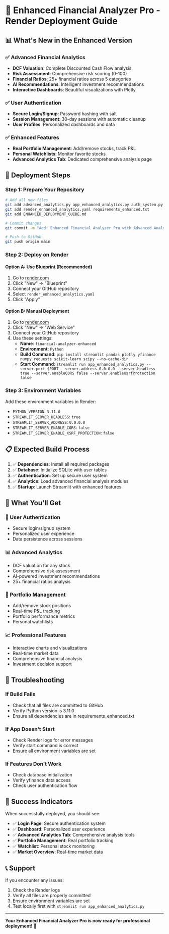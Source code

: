 # 🚀 Enhanced Financial Analyzer Pro - Render Deployment Guide

## 📊 **What's New in the Enhanced Version**

### ✅ **Advanced Financial Analytics**
- **DCF Valuation**: Complete Discounted Cash Flow analysis
- **Risk Assessment**: Comprehensive risk scoring (0-100)
- **Financial Ratios**: 25+ financial ratios across 5 categories
- **AI Recommendations**: Intelligent investment recommendations
- **Interactive Dashboards**: Beautiful visualizations with Plotly

### ✅ **User Authentication**
- **Secure Login/Signup**: Password hashing with salt
- **Session Management**: 30-day sessions with automatic cleanup
- **User Profiles**: Personalized dashboards and data

### ✅ **Enhanced Features**
- **Real Portfolio Management**: Add/remove stocks, track P&L
- **Personal Watchlists**: Monitor favorite stocks
- **Advanced Analytics Tab**: Dedicated comprehensive analysis page

## 🚀 **Deployment Steps**

### **Step 1: Prepare Your Repository**
```bash
# Add all new files
git add advanced_analytics.py app_enhanced_analytics.py auth_system.py
git add render_enhanced_analytics.yaml requirements_enhanced.txt
git add ENHANCED_DEPLOYMENT_GUIDE.md

# Commit changes
git commit -m "Add: Enhanced Financial Analyzer Pro with Advanced Analytics and Authentication"

# Push to GitHub
git push origin main
```

### **Step 2: Deploy on Render**

#### **Option A: Use Blueprint (Recommended)**
1. Go to [render.com](https://render.com)
2. Click "New" → "Blueprint"
3. Connect your GitHub repository
4. Select `render_enhanced_analytics.yaml`
5. Click "Apply"

#### **Option B: Manual Deployment**
1. Go to [render.com](https://render.com)
2. Click "New" → "Web Service"
3. Connect your GitHub repository
4. Use these settings:
   - **Name**: `financial-analyzer-enhanced`
   - **Environment**: `Python`
   - **Build Command**: `pip install streamlit pandas plotly yfinance numpy requests scikit-learn scipy --no-cache-dir`
   - **Start Command**: `streamlit run app_enhanced_analytics.py --server.port $PORT --server.address 0.0.0.0 --server.headless true --server.enableCORS false --server.enableXsrfProtection false`

### **Step 3: Environment Variables**
Add these environment variables in Render:
- `PYTHON_VERSION`: `3.11.0`
- `STREAMLIT_SERVER_HEADLESS`: `true`
- `STREAMLIT_SERVER_ADDRESS`: `0.0.0.0`
- `STREAMLIT_SERVER_ENABLE_CORS`: `false`
- `STREAMLIT_SERVER_ENABLE_XSRF_PROTECTION`: `false`

## 📋 **Expected Build Process**

1. ✅ **Dependencies**: Install all required packages
2. ✅ **Database**: Initialize SQLite with user tables
3. ✅ **Authentication**: Set up secure user system
4. ✅ **Analytics**: Load advanced financial analysis modules
5. ✅ **Startup**: Launch Streamlit with enhanced features

## 🎯 **What You'll Get**

### **🔐 User Authentication**
- Secure login/signup system
- Personalized user experience
- Data persistence across sessions

### **📊 Advanced Analytics**
- DCF valuation for any stock
- Comprehensive risk assessment
- AI-powered investment recommendations
- 25+ financial ratios analysis

### **💼 Portfolio Management**
- Add/remove stock positions
- Real-time P&L tracking
- Portfolio performance metrics
- Personal watchlists

### **📈 Professional Features**
- Interactive charts and visualizations
- Real-time market data
- Comprehensive financial analysis
- Investment decision support

## 🔧 **Troubleshooting**

### **If Build Fails**
- Check that all files are committed to GitHub
- Verify Python version is 3.11.0
- Ensure all dependencies are in requirements_enhanced.txt

### **If App Doesn't Start**
- Check Render logs for error messages
- Verify start command is correct
- Ensure all environment variables are set

### **If Features Don't Work**
- Check database initialization
- Verify yfinance data access
- Check user authentication flow

## 🎉 **Success Indicators**

When successfully deployed, you should see:
- ✅ **Login Page**: Secure authentication system
- ✅ **Dashboard**: Personalized user experience
- ✅ **Advanced Analytics Tab**: Comprehensive analysis tools
- ✅ **Portfolio Management**: Real portfolio tracking
- ✅ **Watchlist**: Personal stock monitoring
- ✅ **Market Overview**: Real-time market data

## 📞 **Support**

If you encounter any issues:
1. Check the Render logs
2. Verify all files are properly committed
3. Ensure environment variables are set
4. Test locally first with `streamlit run app_enhanced_analytics.py`

---

**Your Enhanced Financial Analyzer Pro is now ready for professional deployment!** 🚀








